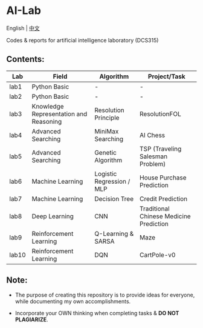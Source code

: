 # AI-Lab

English | [中文](README_cn.md) 

Codes & reports for artificial intelligence laboratory (DCS315) 

## Contents:

| Lab   | Field                                  | Algorithm                 | Project/Task                            |
| ----- | -------------------------------------- | ------------------------- | --------------------------------------- |
| lab1  | Python Basic                           | -                         | -                                       |
| lab2  | Python Basic                           | -                         | -                                       |
| lab3  | Knowledge Representation and Reasoning | Resolution Principle      | ResolutionFOL                           |
| lab4  | Advanced Searching                     | MiniMax Searching         | AI Chess                                |
| lab5  | Advanced Searching                     | Genetic Algorithm         | TSP (Traveling Salesman Problem)        |
| lab6  | Machine Learning                       | Logistic Regression / MLP | House Purchase Prediction               |
| lab7  | Machine Learning                       | Decision Tree             | Credit Prediction                       |
| lab8  | Deep Learning                          | CNN                       | Traditional Chinese Medicine Prediction |
| lab9  | Reinforcement Learning                 | Q-Learning & SARSA        | Maze                                    |
| lab10 | Reinforcement Learning                 | DQN                       | CartPole-v0                             |

## Note:

- The purpose of creating this repository is to provide ideas for everyone, while documenting my own accomplishments.

- Incorporate your OWN thinking when completing tasks & **DO NOT PLAGIARIZE**.
